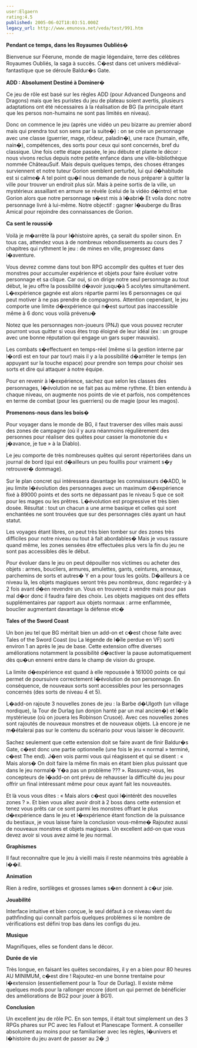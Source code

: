 ```yaml
---
user:Elgaern
rating:4.5
published: 2005-06-02T18:03:51.000Z
legacy_url: http://www.emunova.net/veda/test/991.htm
---
```

**Pendant ce temps, dans les Royaumes Oubliés�**  

Bienvenue sur Féerune, monde de magie légendaire, terre des célèbres Royaumes Oubliés, la saga à succès. C�est dans cet univers médiéval-fantastique que se déroule Baldur�s Gate.  

  

**ADD : Absolument Destiné à Dominer�**  

Ce jeu de rôle est basé sur les règles ADD (pour Advanced Dungeons and Dragons) mais que les puristes du jeu de plateau soient avertis, plusieurs adaptations ont été nécessaires à la réalisation de BG (la principale étant que les persos non-humains ne sont pas limités en niveau).  

  

Donc on commence le jeu (après une vidéo un peu bizarre au premier abord mais qui prendra tout son sens par la suite�) : on se crée un personnage avec une classe (guerrier, mage, rôdeur, paladin�), une race (humain, elfe, nain�), compétences, des sorts pour ceux qui sont concernés, bref du classique. Une fois cette étape passée, le jeu débute et plante le décor : nous vivons reclus depuis notre petite enfance dans une ville-bibliothèque nommée ChâteauSuif. Mais depuis quelques temps, des choses étranges surviennent et notre tuteur Gorion semblent perturbé, lui qui d�habitude est si calme� A tel point qu�il nous demande de nous préparer à quitter la ville pour trouver un endroit plus sûr. Mais à peine sortis de la ville, un mystérieux assaillant en armure se révèle (celui de la vidéo d�intro) et tue Gorion alors que notre personnage s�est mis à l�abri� Et voila donc notre personnage livré à lui-même. Notre objectif : gagner l�auberge du Bras Amical pour rejoindre des connaissances de Gorion.  

  

**Ca sent le roussi�**  

Voilà je m�arrête là pour l�histoire après, ça serait du spoiler sinon. En tous cas, attendez vous à de nombreux rebondissements au cours des 7 chapitres qui rythment le jeu : de mines en ville, progressez dans l�aventure.  

  

Vous devrez comme dans tout bon RPG accomplir des quêtes et tuer des monstres pour accumuler expérience et objets pour faire évoluer votre personnage et sa clique. Car oui, si on dirige notre seul personnage au tout début, le jeu offre la possibilité d�avoir jusqu�à 5 acolytes simultanément. L�expérience gagnée est alors répartie parmi les 6 personnages ce qui peut motiver à ne pas prendre de compagnons. Attention cependant, le jeu comporte une limite d�expérience qui n�est surtout pas inaccessible même à 6 donc vous voilà prévenu�  

  

Notez que les personnages non-joueurs (PNJ) que vous pouvez recruter pourront vous quitter si vous êtes trop éloigné de leur idéal (ex : un groupe avec une bonne réputation qui engage un gars super mauvais).  

  

Les combats s�effectuent en temps-réel (même si la gestion interne par l�ordi est en tour par tour) mais il y a la possibilité d�arrêter le temps (en appuyant sur la touche espace) pour prendre son temps pour choisir ses sorts et dire qui attaquer à notre équipe.  

  

Pour en revenir à l�expérience, sachez que selon les classes des personnages, l�évolution ne se fait pas au même rythme. Et bien entendu à chaque niveau, on augmente nos points de vie et parfois, nos compétences en terme de combat (pour les guerriers) ou de magie (pour les magos).  

  

**Promenons-nous dans les bois�**  

Pour voyager dans le monde de BG, il faut traverser des villes mais aussi des zones de campagne (où il y aura néanmoins régulièrement des personnes pour réaliser des quêtes pour casser la monotonie du « j�avance, je tue » à la Diablo).  

  

Le jeu comporte de très nombreuses quêtes qui seront répertoriées dans un journal de bord (qui est d�ailleurs un peu fouillis pour vraiment s�y retrouver� dommage).  

  

Sur le plan concret qui intéressera davantage les connaisseurs d�ADD, le jeu limite l�évolution des personnages avec un maximum d�expérience fixé à 89000 points et des sorts ne dépassant pas le niveau 5 que ce soit pour les mages ou les prêtres. L�évolution est progressive et très bien dosée. Résultat : tout un chacun a une arme basique et celles qui sont enchantées ne sont trouvées que sur des personnages clés ayant un haut statut.  

  

Les voyages étant libres, on peut très bien tomber sur des zones très difficiles pour notre niveau ou tout à fait abordables� Mais je vous rassure quand même, les zones sensées être effectuées plus vers la fin du jeu ne sont pas accessibles dès le début.  

  

Pour évoluer dans le jeu on peut dépouiller nos victimes ou acheter des objets : armes, boucliers, armures, amulettes, gants, ceintures, anneaux, parchemins de sorts et autres� Y en a pour tous les goûts. D�ailleurs à ce niveau là, les objets magiques seront très peu nombreux, donc regardez-y à 2 fois avant d�en revendre un. Vous en trouverez à vendre mais pour pas mal d�or donc il faudra faire des choix. Les objets magiques ont des effets supplémentaires par rapport aux objets normaux : arme enflammée, bouclier augmentant davantage la défense etc�  

  

**Tales of the Sword Coast**  

Un bon jeu tel que BG méritait bien un add-on et c�est chose faite avec Tales of the Sword Coast (ou La légende de l�île perdue en VF) sorti environ 1 an après le jeu de base. Cette extension offre diverses améliorations notamment la possibilité d�activer la pause automatiquement dès qu�un ennemi entre dans le champ de vision du groupe.  

  

La limite d�expérience est quand à elle repoussée à 161000 points ce qui permet de poursuivre correctement l�évolution de son personnage. En conséquence, de nouveaux sorts sont accessibles pour les personnages concernés (des sorts de niveau 4 et 5).  

  

L�add-on rajoute 3 nouvelles zones de jeu : la Barbe d�Ulgoth (un village nordique), la Tour de Durlag (un donjon hanté par un mal ancien�) et l�Ile mystérieuse (où on jouera les Robinson Crusoé). Avec ces nouvelles zones sont rajoutés de nouveaux monstres et de nouveaux objets. Là encore je ne m�étalerai pas sur le contenu du scénario pour vous laisser le découvrir.  

  

Sachez seulement que cette extension doit se faire avant de finir Baldur�s Gate, c�est donc une partie optionnelle (une fois le jeu « normal » terminé, c�est The end). J�en vois parmi vous qui réagissent et qui se disent : « Mais alors� On doit faire la même fin mais en étant bien plus puissant que dans le jeu normal� Y�a pas un problème ??? ». Rassurez-vous, les concepteurs de l�add-on ont prévu de rehausser la difficulté du jeu pour offrir un final intéressant même pour ceux ayant fait les nouveautés.  

  

Et là vous vous dites : « Mais alors c�est quoi l�intérêt des nouvelles zones ? ». Et bien vous allez avoir droit à 2 boss dans cette extension et tenez vous prêts car ce sont parmi les monstres offrant le plus d�expérience dans le jeu et l�expérience étant fonction de la puissance du bestiaux, je vous laisse faire la conclusion vous-même� Rajoutez aussi de nouveaux monstres et objets magiques. Un excellent add-on que vous devez avoir si vous avez aimé le jeu normal.  

  

  

**Graphismes**  

Il faut reconnaître que le jeu à vieilli mais il reste néanmoins très agréable à l��il.  

  

**Animation**  

Rien à redire, sortilèges et grosses lames s�en donnent à c�ur joie.  

  

**Jouabilité**  

Interface intuitive et bien conçue, le seul défaut à ce niveau vient du pathfinding qui connaît parfois quelques problèmes si le nombre de vérifications est défini trop bas dans les configs du jeu.  

  

**Musique**  

Magnifiques, elles se fondent dans le décor.  

  

**Durée de vie**  

Très longue, en faisant les quêtes secondaires, il y en a bien pour 80 heures AU MINIMUM, c�est dire ! Rajoutez-en une bonne trentaine pour l�extension (essentiellement pour la Tour de Durlag). Il existe même quelques mods pour la rallonger encore (dont un qui permet de bénéficier des améliorations de BG2 pour jouer à BG1).  

  

**Conclusion**  

Un excellent jeu de rôle PC. En son temps, il était tout simplement un des 3 RPGs phares sur PC avec les Fallout et Planescape Torment. A conseiller absolument au moins pour se familiariser avec les règles, l�univers et l�histoire du jeu avant de passer au 2� ;)